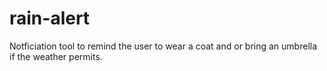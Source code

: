 # rain-alert
Notficiation tool to remind the user to wear a coat and or bring an umbrella if the weather permits.
